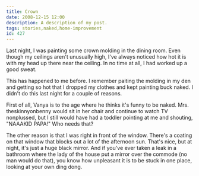 ```yaml
---
title: Crown
date: 2008-12-15 12:00
description: A description of my post.
tags: stories,naked,home-improvement
id: 427
---
```

Last night, I was painting some crown molding in the dining room.  Even though my ceilings aren't unusually high, I've always noticed how hot it is with my head up there near the ceiling.  In no time at all, I had worked up a good sweat.

This has happened to me before.  I remember paiting the molding in my den and getting so hot that I dropped my clothes and kept painting buck naked.  I didn't do this last night for a couple of reasons.

First of all, Vanya is to the age where he thinks it's funny to be naked.  Mrs. theskinnyonbenny would sit in her chair and continue to watch TV nonplussed, but I still would have had a toddler pointing at me and shouting, "NAAAKID PAPA!"  Who needs that?

The other reason is that I was right in front of the window.  There's a coating on that window that blocks out a lot of the afternoon sun.  That's nice, but at night, it's just a huge black mirror.  And if you've ever taken a leak in a bathroom where the lady of the house put a mirror over the commode (no man would do that), you know how unpleasant it is to be stuck in one place, looking at your own ding dong.